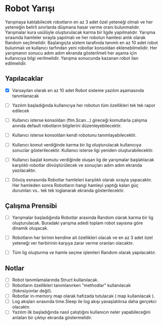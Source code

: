 
# Robot Yarışı

Yarışmaya katılabilecek robotların en az 3 adet özel yeteneği olmalı ve her yeteneğin belirli sınırlarda düşmana hasar verme oranı bulunmalıdır. Yarışmalar kura usülüyle oluşturulacak karma bir ligde yapılmalıdır. Yarışma sırasında hamleler sırayla yapılmalı ve her robotun hamlesi anlık olarak Random seçilmelidir. Başlangıçta sistem tarafında tanımlı en az 10 adet robot bulunmalı ve kullanıcı tarfından yeni robotlar konsoldan eklenebilmelidir. Her yarışmanın sonucu adım adım ekranda gösterilmeli her aşama için kullanıcıya bilgi verilmelidir. Yarışma sonucunda kazanan robot ilan edilmelidir.

## Yapılacaklar

- [x] Varsayılan olarak en az 10 adet Robot sisteme yazılım aşamasında tanımlanacak
- [ ] Yazılım başladığında kullanıcıya her robotun tüm özellikleri tek tek rapor edilecek
- [ ] Kullanıcı isterse konsoldan (ftm.Scan...) gireceği komutlarla çalışma anında default robotların bilgilerini düzenleyebilecektir.
- [ ] Kullanıcı isterse konsoldan kendi robotunu tanımlayabilecektir.
- [ ] Kullanıcı komut verdiğinde karma bir lig oluşturulacak kullanıcıya sonuclar gösterilecektir. Kullanıcı isterse ligi yeniden oluşturabilecektir.
- [ ] Kullanıcı başlat komutu verdiğinde oluşan lig de yarışmalar başlatılacak karşılıklı robotlar dövüştürülecek ve sonuçları adım adım ekranda yazılacaktır.
- [ ] Dövüş esnasında Robotlar hamleleri karşılıklı olarak sırayla yapacaktır. Her hamleden sonra Robotların hangi hamleyi yaptığı kalan güç durumları vs.. tek tek loglanarak ekranda gösterilecektir.


## Çalışma Prensibi

- [ ] Yarışmalar başladığında Robotlar arasında Random olarak karma bir lig oluşturulacak. Buradaki yarışma adedi toplam robot sayısına göre dinamik oluşacak.
- [ ] Robotların her birinin kendine ait özellikleri olacak ve en az 3 adet özel yeteneği ver herbirinin karşıya zarar verme oranları olacaktır.
- [ ] Tüm lig oluşturma ve hamle seçme işlemleri Random olarak yapılacaktır.


## Notlar

- [ ] Robot tanımlamalarında Struct kullanılacak.
- [ ] Robotların özellikleri tanımlanırken "methodlar" kullanılacak (foknsiyonlar değil).
- [ ] Robotlar in-memory map olarak hafızada tutulacak ( map kullanılacak ).
- [ ] Log akışları sırasında time.Sleep ile log akışı yavaşlatılırsa daha gerçekci olacaktır.
- [ ] Yazılım ilk başladığında nasıl çalıştığını kullanıcın neler yapabileceğini anlatan bir çıktıyı ekranda göstermelidir.
